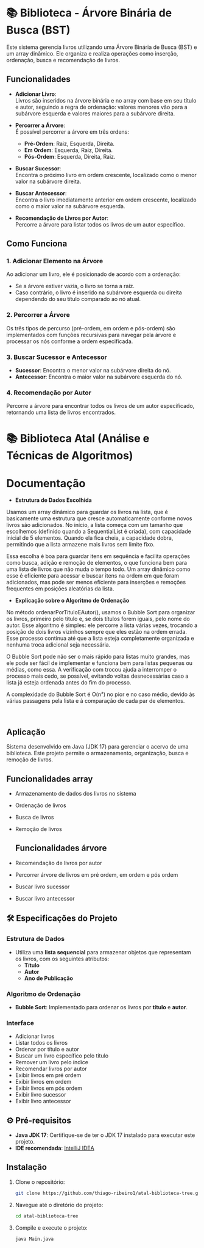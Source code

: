 # 📚 Biblioteca - Árvore Binária de Busca (BST)

Este sistema gerencia livros utilizando uma Árvore Binária de Busca (BST) e um array dinâmico. Ele organiza e realiza operações como inserção, ordenação, busca e recomendação de livros.

## Funcionalidades

- **Adicionar Livro**:  
  Livros são inseridos na árvore binária e no array com base em seu título e autor, seguindo a regra de ordenação: valores menores vão para a subárvore esquerda e valores maiores para a subárvore direita.

- **Percorrer a Árvore**:  
  É possível percorrer a árvore em três ordens:
  - **Pré-Ordem**: Raiz, Esquerda, Direita.
  - **Em Ordem**: Esquerda, Raiz, Direita.
  - **Pós-Ordem**: Esquerda, Direita, Raiz.

- **Buscar Sucessor**:  
  Encontra o próximo livro em ordem crescente, localizado como o menor valor na subárvore direita.

- **Buscar Antecessor**:  
  Encontra o livro imediatamente anterior em ordem crescente, localizado como o maior valor na subárvore esquerda.

- **Recomendação de Livros por Autor**:  
  Percorre a árvore para listar todos os livros de um autor específico.

## Como Funciona

### 1. Adicionar Elemento na Árvore
Ao adicionar um livro, ele é posicionado de acordo com a ordenação:
- Se a árvore estiver vazia, o livro se torna a raiz.
- Caso contrário, o livro é inserido na subárvore esquerda ou direita dependendo do seu título comparado ao nó atual.

### 2. Percorrer a Árvore
Os três tipos de percurso (pré-ordem, em ordem e pós-ordem) são implementados com funções recursivas para navegar pela árvore e processar os nós conforme a ordem especificada.

### 3. Buscar Sucessor e Antecessor
- **Sucessor**: Encontra o menor valor na subárvore direita do nó.
- **Antecessor**: Encontra o maior valor na subárvore esquerda do nó.

### 4. Recomendação por Autor
Percorre a árvore para encontrar todos os livros de um autor especificado, retornando uma lista de livros encontrados.


# 📚 Biblioteca Atal (Análise e Técnicas de Algoritmos)

# Documentação

- **Estrutura de Dados Escolhida**

Usamos um array dinâmico para guardar os livros na lista, que é basicamente uma estrutura que cresce automaticamente conforme novos livros são adicionados. No início, a lista começa com um tamanho que escolhemos (definido quando a SequentialList é criada), com capacidade inicial de 5 elementos. Quando ela fica cheia, a capacidade dobra, permitindo que a lista armazene mais livros sem limite fixo.

Essa escolha é boa para guardar itens em sequência e facilita operações como busca, adição e remoção de elementos, o que funciona bem para uma lista de livros que não muda o tempo todo. Um array dinâmico como esse é eficiente para acessar e buscar itens na ordem em que foram adicionados, mas pode ser menos eficiente para inserções e remoções frequentes em posições aleatórias da lista.

- **Explicação sobre o Algoritmo de Ordenação**
  
No método ordenarPorTituloEAutor(), usamos o Bubble Sort para organizar os livros, primeiro pelo título e, se dois títulos forem iguais, pelo nome do autor. Esse algoritmo é simples: ele percorre a lista várias vezes, trocando a posição de dois livros vizinhos sempre que eles estão na ordem errada. Esse processo continua até que a lista esteja completamente organizada e nenhuma troca adicional seja necessária.

O Bubble Sort pode não ser o mais rápido para listas muito grandes, mas ele pode ser fácil de implementar e funciona bem para listas pequenas ou médias, como essa. A verificação com trocou ajuda a interromper o processo mais cedo, se possível, evitando voltas desnecessárias caso a lista já esteja ordenada antes do fim do processo.

A complexidade do Bubble Sort é O(n²) no pior e no caso médio, devido às várias passagens pela lista e à comparação de cada par de elementos.

<br>

## Aplicação

Sistema desenvolvido em Java (JDK 17) para gerenciar o acervo de uma biblioteca. Este projeto permite o armazenamento, organização, busca e remoção de livros.

## Funcionalidades array

- Armazenamento de dados dos livros no sistema
- Ordenação de livros
- Busca de livros
- Remoção de livros

  ## Funcionalidades árvore

- Recomendação de livros por autor
- Percorrer árvore de livros em pré ordem, em ordem e pós ordem
- Buscar livro sucessor
- Buscar livro antecessor


## 🛠️ Especificações do Projeto

### Estrutura de Dados

- Utiliza uma **lista sequencial** para armazenar objetos que representam os livros, com os seguintes atributos:
  - **Título**
  - **Autor**
  - **Ano de Publicação**

### Algoritmo de Ordenação

- **Bubble Sort**: Implementado para ordenar os livros por **título** e **autor**.

### Interface

- Adicionar livros
- Listar todos os livros
- Ordenar por título e autor
- Buscar um livro específico pelo título
- Remover um livro pelo índice
- Recomendar livros por autor
- Exibir livros em pré ordem
- Exibir livros em ordem 
- Exibir livros em pós ordem
- Exibir livro sucessor
- Exibir livro antecessor

## ⚙️ Pré-requisitos

- **Java JDK 17**: Certifique-se de ter o JDK 17 instalado para executar este projeto.
- **IDE recomendada**: [IntelliJ IDEA](https://www.jetbrains.com/idea/)

## Instalação

1. Clone o repositório:
    ```bash
    git clone https://github.com/thiago-ribeiro1/atal-biblioteca-tree.git
    ```

2. Navegue até o diretório do projeto:
    ```bash
    cd atal-biblioteca-tree
    ```

3. Compile e execute o projeto:
    ```bash
    java Main.java
    ```

